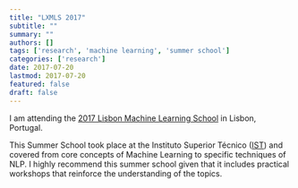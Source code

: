 ```yaml
---
title: "LXMLS 2017"
subtitle: ""
summary: ""
authors: []
tags: ['research', 'machine learning', 'summer school']
categories: ['research']
date: 2017-07-20
lastmod: 2017-07-20
featured: false
draft: false
---
```


I am attending the [2017 Lisbon Machine Learning School](http://lxmls.it.pt/2017/) in Lisbon, Portugal.

This Summer School took place at the  Instituto Superior Técnico ([IST](http://www.ist.utl.pt/)) and covered from core concepts of Machine Learning to specific techniques of NLP. I highly recommend this summer school given that it includes practical workshops that reinforce the understanding of the topics.